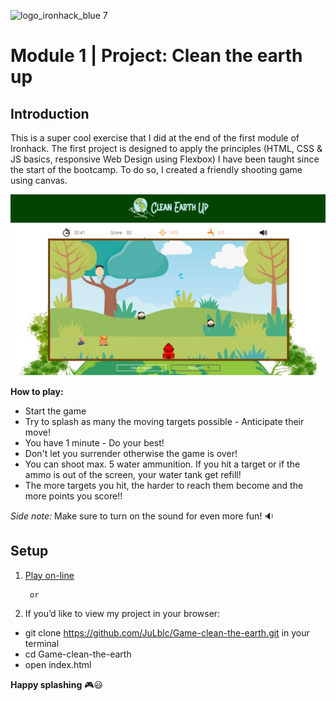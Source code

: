 ![logo_ironhack_blue 7](https://user-images.githubusercontent.com/23629340/40541063-a07a0a8a-601a-11e8-91b5-2f13e4e6b441.png)

# Module 1 | Project: Clean the earth up

## Introduction
This is a super cool exercise that I did at the end of the first module of Ironhack. The first project is designed to apply the principles (HTML, CSS & JS basics, responsive Web Design using Flexbox) I have been taught since the start of the bootcamp.
To do so, I created a friendly shooting game using canvas.

![Game Board](https://raw.githubusercontent.com/JuLblc/Game-clean-the-earth/master/images/screenshot.png)

**How to play:**
- Start the game
- Try to splash as many the moving targets possible - Anticipate their move!
- You have 1 minute - Do your best!
- Don't let you surrender otherwise the game is over!
- You can shoot max. 5 water ammunition. 
  If you hit a target or if the ammo is out of the screen, your water tank get refill!
- The more targets you hit, the harder to reach them become and the more points you score!!

_Side note:_ Make sure to turn on the sound for even more fun! :sound:

## Setup

1. [Play on-line](https://julblc.github.io/Game-clean-the-earth/index.html)

		or

2. If you’d like to view my project in your browser:

- git clone https://github.com/JuLblc/Game-clean-the-earth.git in your terminal
- cd Game-clean-the-earth
- open index.html

**Happy splashing** :video_game::smiley: